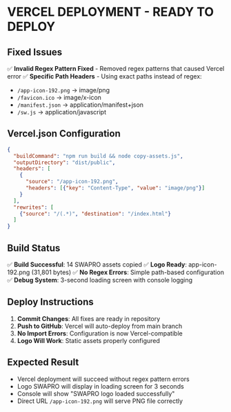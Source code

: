 # VERCEL DEPLOYMENT - READY TO DEPLOY

## Fixed Issues
✅ **Invalid Regex Pattern Fixed** - Removed regex patterns that caused Vercel error
✅ **Specific Path Headers** - Using exact paths instead of regex:
  - `/app-icon-192.png` → image/png
  - `/favicon.ico` → image/x-icon  
  - `/manifest.json` → application/manifest+json
  - `/sw.js` → application/javascript

## Vercel.json Configuration
```json
{
  "buildCommand": "npm run build && node copy-assets.js",
  "outputDirectory": "dist/public",
  "headers": [
    {
      "source": "/app-icon-192.png",
      "headers": [{"key": "Content-Type", "value": "image/png"}]
    }
  ],
  "rewrites": [
    {"source": "/(.*)", "destination": "/index.html"}
  ]
}
```

## Build Status
✅ **Build Successful**: 14 SWAPRO assets copied
✅ **Logo Ready**: app-icon-192.png (31,801 bytes)
✅ **No Regex Errors**: Simple path-based configuration
✅ **Debug System**: 3-second loading screen with console logging

## Deploy Instructions
1. **Commit Changes**: All fixes are ready in repository
2. **Push to GitHub**: Vercel will auto-deploy from main branch  
3. **No Import Errors**: Configuration is now Vercel-compatible
4. **Logo Will Work**: Static assets properly configured

## Expected Result
- Vercel deployment will succeed without regex pattern errors
- Logo SWAPRO will display in loading screen for 3 seconds
- Console will show "SWAPRO logo loaded successfully"
- Direct URL `/app-icon-192.png` will serve PNG file correctly